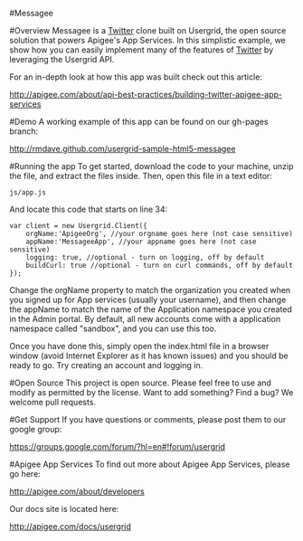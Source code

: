 #Messagee

#Overview
Messagee is a [Twitter](http://twitter.com) clone built on Usergrid, the open source solution that powers Apigee's App Services. In this simplistic example, we show how you can easily implement many of the features of [Twitter](http://twitter.com) by leveraging the Usergrid API.

For an in-depth look at how this app was built check out this article:

<http://apigee.com/about/api-best-practices/building-twitter-apigee-app-services>


#Demo
A working example of this app can be found on our gh-pages branch:

<http://rmdave.github.com/usergrid-sample-html5-messagee>

#Running the app
To get started, download the code to your machine, unzip the file, and extract the files inside. Then, open this file in a text editor:

	js/app.js
	
And locate this code that starts on line 34:

	var client = new Usergrid.Client({
		orgName:'ApigeeOrg', //your orgname goes here (not case sensitive)
		appName:'MessageeApp', //your appname goes here (not case sensitive)
		logging: true, //optional - turn on logging, off by default
		buildCurl: true //optional - turn on curl commands, off by default
	});

Change the orgName property to match the organization you created when you signed up for App services (usually your username), and then change the appName to match the name of the Application namespace you created in the Admin portal.  By default, all new accounts come with a application namespace called "sandbox", and you can use this too.

Once you have done this, simply open the index.html file in a browser window (avoid Internet Explorer as it has known issues) and you should be ready to go.  Try creating an account and logging in.


#Open Source
This project is open source.  Please feel free to use and modify as permitted by the license.  Want to add something?  Find a bug? We welcome pull requests.

#Get Support
If you have questions or comments, please post them to our google group:

<https://groups.google.com/forum/?hl=en#!forum/usergrid>


#Apigee App Services
To find out more about Apigee App Services, please go here:

<http://apigee.com/about/developers>

Our docs site is located here:

<http://apigee.com/docs/usergrid>
